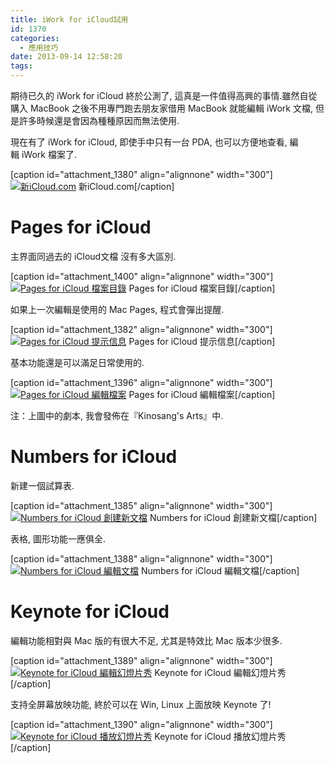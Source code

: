 ```yaml
---
title: iWork for iCloud試用
id: 1370
categories:
  - 應用技巧
date: 2013-09-14 12:58:20
tags:
---
```


期待已久的 iWork for iCloud 終於公測了, 這真是一件值得高興的事情.雖然自從購入 MacBook 之後不用專門跑去朋友家借用 MacBook 就能編輯 iWork 文檔, 但是許多時候還是會因為種種原因而無法使用.

現在有了 iWork for iCloud, 即使手中只有一台 PDA, 也可以方便地查看, 編輯 iWork 檔案了.

[caption id="attachment_1380" align="alignnone" width="300"][![新iCloud.com](/wp-content/uploads/2013/09/QQ20130920-1@2x-300x208.png)](/wp-content/uploads/2013/09/QQ20130920-1@2x-e1389272543366.png) 新iCloud.com[/caption]

<!--more-->

# Pages for iCloud

主界面同過去的 iCloud文檔 沒有多大區別.

[caption id="attachment_1400" align="alignnone" width="300"][![Pages for iCloud 檔案目錄](/wp-content/uploads/2013/09/QQ20130920-10@2x-300x208.png)](/wp-content/uploads/2013/09/QQ20130920-10@2x-e1389272869891.png) Pages for iCloud 檔案目錄[/caption]

如果上一次編輯是使用的 Mac Pages, 程式會彈出提醒.

[caption id="attachment_1382" align="alignnone" width="300"][![Pages for iCloud 提示信息](/wp-content/uploads/2013/09/QQ20130920-3@2x-300x260.png)](/wp-content/uploads/2013/09/QQ20130920-3@2x-e1389272559744.png) Pages for iCloud 提示信息[/caption]

基本功能還是可以滿足日常使用的.

[caption id="attachment_1396" align="alignnone" width="300"][![Pages for iCloud 編輯檔案](/wp-content/uploads/2013/09/QQ20130920-11@2x-300x260.png)](/wp-content/uploads/2013/09/QQ20130920-11@2x-e1389272885689.png) Pages for iCloud 編輯檔案[/caption]

注：上圖中的劇本, 我會發佈在『Kinosang's Arts』中.

# Numbers for iCloud

新建一個試算表.

[caption id="attachment_1385" align="alignnone" width="300"][![Numbers for iCloud 創建新文檔](/wp-content/uploads/2013/09/QQ20130920-6@2x-300x208.png)](/wp-content/uploads/2013/09/QQ20130920-6@2x-e1389272577129.png) Numbers for iCloud 創建新文檔[/caption]

表格, 圖形功能一應俱全.

[caption id="attachment_1388" align="alignnone" width="300"][![Numbers for iCloud 編輯文檔](/wp-content/uploads/2013/09/QQ20130920-7@2x-300x260.png)](/wp-content/uploads/2013/09/QQ20130920-7@2x-e1389272594511.png) Numbers for iCloud 編輯文檔[/caption]

# Keynote for iCloud

編輯功能相對與 Mac 版的有很大不足, 尤其是特效比 Mac 版本少很多.

[caption id="attachment_1389" align="alignnone" width="300"][![Keynote for iCloud 編輯幻燈片秀](/wp-content/uploads/2013/09/QQ20130920-8@2x-300x188.png)](/wp-content/uploads/2013/09/QQ20130920-8@2x-e1389272626981.png) Keynote for iCloud 編輯幻燈片秀[/caption]

支持全屏幕放映功能, 終於可以在 Win, Linux 上面放映 Keynote 了!

[caption id="attachment_1390" align="alignnone" width="300"][![Keynote for iCloud 播放幻燈片秀](/wp-content/uploads/2013/09/QQ20130920-9@2x-300x187.png)](/wp-content/uploads/2013/09/QQ20130920-9@2x-e1389272646195.png) Keynote for iCloud 播放幻燈片秀[/caption]
